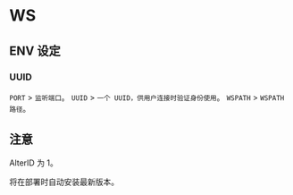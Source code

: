 # WS

## ENV 设定

### UUID

`PORT` > `监听端口`。
`UUID` > `一个 UUID，供用户连接时验证身份使用`。
`WSPATH` > `WSPATH路径`。

## 注意

AlterID 为 1。

将在部署时自动安装最新版本。
